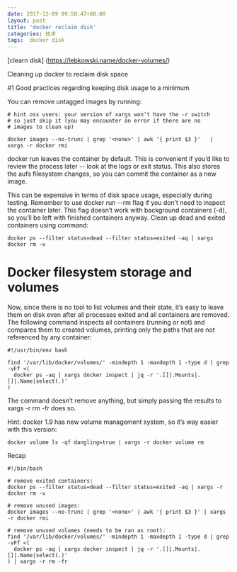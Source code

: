 ```yaml
---
date: 2017-12-09 09:50:47+00:00
layout: post
title: 'docker reclaim disk'
categories: 技术
tags:  docker disk
---
```


[clearn disk] (https://lebkowski.name/docker-volumes/)


Cleaning up docker to reclaim disk space

#1 Good practices regarding keeping disk usage to a minimum



You can remove untagged images by running:
```
# hint osx users: your version of xargs won’t have the -r switch
# so just skip it (you may encounter an error if there are no
# images to clean up)

docker images --no-trunc | grep '<none>' | awk '{ print $3 }'   | xargs -r docker rmi
```

docker run leaves the container by default. This is convenient if you’d like to review the process later -- look at the logs or exit status. This also stores the aufs filesystem changes, so you can commit the container as a new image.

This can be expensive in terms of disk space usage, especially during testing. Remember to use docker run --rm flag if you don’t need to inspect the container later. This flag doesn’t work with background containers (-d), so you’ll be left with finished containers anyway. Clean up dead and exited containers using command:

```
docker ps --filter status=dead --filter status=exited -aq | xargs docker rm -v
```

# Docker filesystem storage and volumes

Now, since there is no tool to list volumes and their state, it’s easy to leave them on disk even after all processes exited and all containers are removed. The following command inspects all containers (running or not) and compares them to created volumes, printing only the paths that are not referenced by any container:

```
#!/usr/bin/env bash

find '/var/lib/docker/volumes/' -mindepth 1 -maxdepth 1 -type d | grep -vFf <(
  docker ps -aq | xargs docker inspect | jq -r '.[]|.Mounts|.[]|.Name|select(.)'
)
```

The command doesn’t remove anything, but simply passing the results to xargs -r rm -fr does so.

Hint: docker 1.9 has new volume management system, so it’s way easier with this version:
```
docker volume ls -qf dangling=true | xargs -r docker volume rm
```

Recap
```
#!/bin/bash

# remove exited containers:
docker ps --filter status=dead --filter status=exited -aq | xargs -r docker rm -v

# remove unused images:
docker images --no-trunc | grep '<none>' | awk '{ print $3 }' | xargs -r docker rmi

# remove unused volumes (needs to be ran as root):
find '/var/lib/docker/volumes/' -mindepth 1 -maxdepth 1 -type d | grep -vFf <(
  docker ps -aq | xargs docker inspect | jq -r '.[]|.Mounts|.[]|.Name|select(.)'
) | xargs -r rm -fr
```

